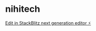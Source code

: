 # nihitech

[Edit in StackBlitz next generation editor ⚡️](https://stackblitz.com/~/github.com/praveenkumarguntoju/nihitech)